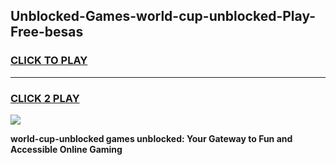 
## Unblocked-Games-world-cup-unblocked-Play-Free-besas
<h3>
<a href="https://premium76.site?title=world-cup-unblocked&ref=20M">CLICK TO PLAY</a></h3>
<hr>

<h3>
<a href="https://premium76.site?title=world-cup-unblocked&ref=20M">CLICK 2 PLAY</a>
  
</h3>

<a href="https://premium76.site?title=world-cup-unblocked&ref=19M"><img src="https://clearcache.store/games.png"></a>


**world-cup-unblocked games unblocked: Your Gateway to Fun and Accessible Online Gaming**
